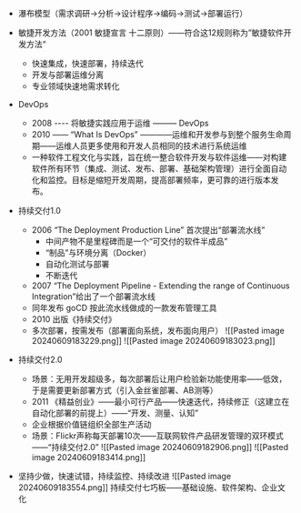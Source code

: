 - 瀑布模型（需求调研->分析->设计程序->编码->测试->部署运行）
- 敏捷开发方法（2001 敏捷宣言 十二原则）——符合这12规则称为”敏捷软件开发方法“
	- 快速集成，快速部署，持续迭代
	- 开发与部署运维分离
	- 专业领域快速地需求转化
- DevOps
	- 2008 ---- 将敏捷实践应用于运维 ——— DevOps
	- 2010 —— “What Is DevOps”  ————运维和开发参与到整个服务生命周期——运维人员更多使用和开发人员相同的技术进行系统运维
	- 一种软件工程文化与实践，旨在统一整合软件开发与软件运维——对构建软件所有环节（集成、测试、发布、部署、基础架构管理）进行全面自动化和监控。目标是缩短开发周期，提高部署频率，更可靠的进行版本发布。


- 持续交付1.0
	- 2006 “The Deployment Production Line” 首次提出“部署流水线”
		- 中间产物不是里程碑而是一个“可交付的软件半成品”
		- “制品”与环境分离（Docker）
		- 自动化测试与部署
		- 不断迭代
	- 2007 “The Deployment Pipeline - Extending the range of Continuous Integration”给出了一个部署流水线
	- 同年发布 goCD 按此流水线做成的一款发布管理工具
	- 2010 出版《持续交付》
	- 多次部署，按需发布（部署面向系统，发布面向用户）
![[Pasted image 20240609183229.png]]
![[Pasted image 20240609183023.png]]

- 持续交付2.0
	- 场景：无用开发超级多，每次部署后让用户检验新功能使用率——低效，于是需要更新部署方式（引入金丝雀部署、AB测等）
	- 2011 《精益创业》——最小可行产品——快速迭代，持续修正（这建立在自动化部署的前提上）——“开发、测量、认知”
	- 企业根据价值链组织全部生产活动
	- 场景：Flickr声称每天部署10次——互联网软件产品研发管理的双环模式——“持续交付2.0”
![[Pasted image 20240609182906.png]]
![[Pasted image 20240609183414.png]]


- 坚持少做，快速试错，持续监控、持续改进
![[Pasted image 20240609183554.png]]
持续交付七巧板——基础设施、软件架构、企业文化


